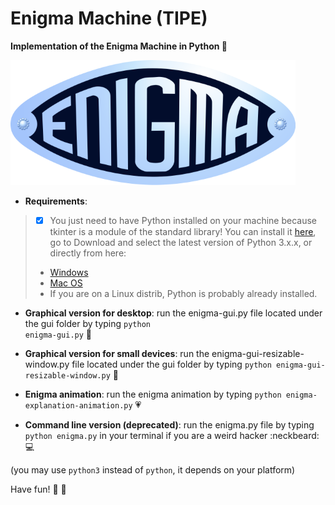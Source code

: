 # Enigma Machine (TIPE)

<b>Implementation of the Enigma Machine in Python :slot_machine: </b>

![alt tag](https://github.com/omnitrogen/enigma/blob/master/enigma_logo_1.png)


* **Requirements**:

> - [x] You just need to have Python installed on your machine because tkinter is a module of the standard library! You can install it [here](https://www.python.org/), go to Download and select the latest version of Python 3.x.x, or directly from here:
> - [Windows](https://www.python.org/ftp/python/3.6.1/python-3.6.1-amd64.exe)
> - [Mac OS](https://www.python.org/ftp/python/3.6.1/python-3.6.1-macosx10.6.pkg)
> - If you are on a Linux distrib, Python is probably already installed. 


* **Graphical version for desktop**: run the enigma-gui.py file located under the gui folder by typing <code>python enigma-gui.py</code> :tada:

* **Graphical version for small devices**: run the enigma-gui-resizable-window.py file located under the gui folder by typing <code>python enigma-gui-resizable-window.py</code> :hatching_chick:

* **Enigma animation**: run the enigma animation by typing <code>python enigma-explanation-animation.py</code> :heartpulse:

* **Command line version (deprecated)**: run the enigma.py file by typing <code>python enigma.py</code> in your terminal if you are a weird hacker :neckbeard: :computer: 


(you may use <code>python3</code> instead of <code>python</code>, it depends on your platform) 



Have fun! :panda_face: :bamboo:
